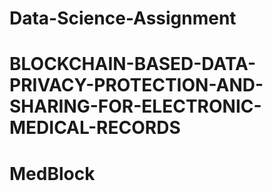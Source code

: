 # Data-Science-Assignment
# BLOCKCHAIN-BASED-DATA-PRIVACY-PROTECTION-AND-SHARING-FOR-ELECTRONIC-MEDICAL-RECORDS
# MedBlock
